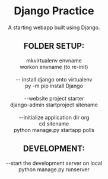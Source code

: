 <h1 align="center">
    Django Practice
</h1>

<p align="center">
    A starting webapp built using Django.
</p>

<h2 align="center">
    FOLDER SETUP:
</h2>

<p align="center">
mkvirtualenv envname <br>
workon envname (to re-init)
<br><br>
-- install django onto virtualenv <br>
py -m pip install Django
<br><br>
--website project starter <br>
django-admin startproject sitename
<br><br>
--initialize application dir org <br>
cd sitename <br>
python manage.py startapp polls <br>

</p>

<h2 align="center">
    DEVELOPMENT:
</h2>

<p align="center">
   --start the development server on local<br>
    python manage.py runserver
</p>


